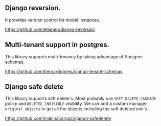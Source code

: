 ## Django reversion.
It provides version control for model instances.

https://github.com/etianen/django-reversion

## Multi-tenant support in postgres.
This library supports multi-tenancy by taking advantage of Postgres schemas.

https://github.com/bernardopires/django-tenant-schemas

## Django safe delete
This library supports soft delete's. Most probably use `SOFT_DELETE_CASCADE` policy and `DELETED_INVISIBLE` visibility.
We can add a custom manager `original_objects` to get all the objects including the soft deleted one's.

https://github.com/makinacorpus/django-safedelete
